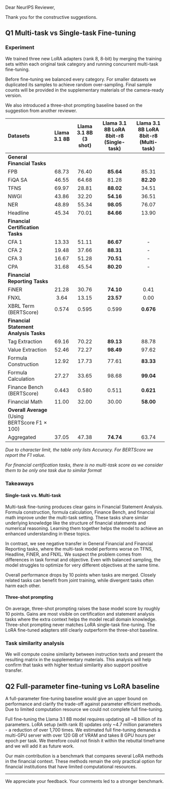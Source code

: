Dear NeurIPS Reviewer,

Thank you for the constructive suggestions.

## Q1 Multi-task vs Single-task Fine-tuning

### Experiment

We trained three new LoRA adapters (rank 8, 8-bit) by merging the training sets within each original task category and
running concurrent multi-task fine-tuning.

Before fine-tuning we balanced every category. For smaller datasets we duplicated its samples to achieve random
over-sampling. Final sample counts will be provided in the supplementary materials of the camera-ready version.

We also introduced a three-shot prompting baseline based on the suggestion from another reviewer.

| **Datasets**                                                   | Llama 3.1 8B | **Llama 3.1 8B (3 shot)** | Llama 3.1 8B LoRA 8bit-r8 (Single-task) | **Llama 3.1 8B LoRA 8bit-r8 (Multi-task)** |
|:---------------------------------------------------------------|:------------:|:-------------------------:|:---------------------------------------:|:------------------------------------------:|
| **General Financial Tasks**                                    |              |                           |                                         |                                            |
| FPB                                                            |    68.73     |           76.40           |                **85.64**                |                   85.31                    |
| FiQA SA                                                        |    46.55     |           64.68           |                  81.28                  |                 **82.20**                  |
| TFNS                                                           |    69.97     |           28.81           |                **88.02**                |                   34.51                    |
| NWGI                                                           |    43.86     |           32.20           |                **54.16**                |                   36.51                    |
| NER                                                            |    48.89     |           55.34           |                **98.05**                |                   76.07                    |
| Headline                                                       |    45.34     |           70.01           |                **84.66**                |                   13.90                    |
| **Financial Certification Tasks**                              |              |                           |                                         |                                            |
| CFA 1                                                          |    13.33     |           51.11           |                **86.67**                |                     -                      |
| CFA 2                                                          |    19.48     |           37.66           |                **88.31**                |                     -                      |
| CFA 3                                                          |    16.67     |           51.28           |                **70.51**                |                     -                      |
| CPA                                                            |    31.68     |           45.54           |                **80.20**                |                     -                      |
| **Financial Reporting Tasks**                                  |              |                           |                                         |                                            |
| FiNER                                                          |    21.28     |           30.76           |                **74.10**                |                    0.41                    |
| FNXL                                                           |     3.64     |           13.15           |                **23.57**                |                    0.00                    |
| XBRL Term (BERTScore)                                          |    0.574     |           0.595           |                  0.599                  |                 **0.676**                  |
| **Financial Statement Analysis Tasks**                         |              |                           |                                         |                                            |
| Tag Extraction                                                 |    69.16     |           70.22           |                **89.13**                |                   88.78                    |
| Value Extraction                                               |    52.46     |           72.27           |                **98.49**                |                   97.62                    |
| Formula Construction                                           |    12.92     |           17.73           |                  77.61                  |                 **83.33**                  |
| Formula Calculation                                            |    27.27     |           33.65           |                  98.68                  |                 **99.04**                  |
| Finance Bench (BERTScore)                                      |    0.443     |           0.580           |                  0.511                  |                 **0.621**                  |
| Financial Math                                                 |    11.00     |           32.00           |                  30.00                  |                 **58.00**                  |
| **Overall Average** (Using BERTScore F1 × 100)                 |              |                           |                                         |                                            |
| Aggregated                                                     |    37.05     |           47.38           |                **74.74**                |                   63.74                    |

*Due to character limit, the table only lists Accuracy. For BERTScore we report the F1 value.*

_For financial certification tasks, there is no multi-task score as we consider them to be only one task due to similar
format_

### Takeaways

#### Single-task vs. Multi-task

Multi-task fine-tuning produces clear gains in Financial Statement Analysis. Formula construction, formula
calculation, Finance Bench, and financial math improve under the multi-task setting. These tasks share similar
underlying knowledge like the structure of financial statements and numerical reasoning. Learning them together
helps the model to achieve an enhanced understanding in these topics.

In contrast, we see negative transfer in General Financial and Financial Reporting tasks, where the multi-task model
performs worse on TFNS, Headline, FiNER, and FNXL. We suspect the problem comes from differences in task format and
objective. Even with balanced sampling, the model struggles to optimize for very different objectives at the same time.

Overall performance drops by 10 points when tasks are merged. Closely related tasks can benefit from joint training, while
divergent tasks often harm each other.

#### Three-shot prompting

On average, three-shot prompting raises the base model score by roughly 10 points. Gains are most visible
on certification and statement analysis tasks where the extra context helps the model recall domain knowledge.
Three-shot prompting never matches LoRA single-task fine-tuning. The LoRA fine-tuned adapters still clearly outperform
the three-shot baseline.

### Task similarity analysis

We will compute cosine similarity between instruction texts and present the resulting matrix in the
supplementary materials. This analysis will help confirm that tasks with higher textual similarity also support positive
transfer.

## Q2 Full-parameter fine-tuning vs LoRA baseline

A full-parameter fine-tuning baseline would give an upper bound on performance and clarify the trade-off against
parameter efficient methods. Due to limited computation resource we could not complete full fine-tuning.

Full fine-tuning the Llama 3.1 8B model requires updating all ~8 billion of its parameters. LoRA
setup (with rank 8) updates only ~4.7 million parameters - a reduction of over 1,700 times. We estimated full
fine-tuning demands a multi-GPU server with over 120 GB of VRAM and takes 8 GPU hours per epoch per task. We therefore
could not finish it within the rebuttal timeframe and we will add it as future work. 

Our main contribution is a benchmark that compares several LoRA methods in the financial context. These methods remain
the only practical option for financial institutions that have limited computational resources.

---

We appreciate your feedback. Your comments led to a stronger benchmark.